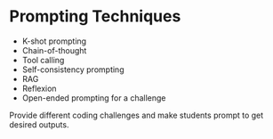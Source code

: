 # Prompting Techniques
- K-shot prompting
- Chain-of-thought
- Tool calling
- Self-consistency prompting
- RAG
- Reflexion
- Open-ended prompting for a challenge

Provide different coding challenges and make students prompt to get desired outputs.